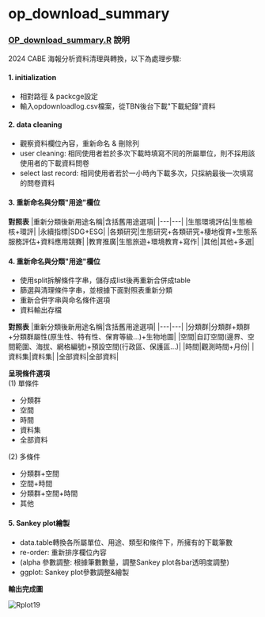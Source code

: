 # op_download_summary

### [OP_download_summary.R](https://github.com/TBNworkGroup/op_download_summary/blob/main/OP_download_summary.R) 說明

2024 CABE 海報分析資料清理與轉換，以下為處理步驟:
#### 1. initialization
* 相對路徑 & packcge設定
* 輸入opdownloadlog.csv檔案，從TBN後台下載"下載紀錄"資料
#### 2. data cleaning
* 觀察資料欄位內容，重新命名 & 刪除列
*  user cleaning: 相同使用者若於多次下載時填寫不同的所屬單位，則不採用該使用者的下載資料問卷
*  select last record: 相同使用者若於一小時內下載多次，只採納最後一次填寫的問卷資料

#### 3. 重新命名與分類"用途"欄位
**對照表**
|重新分類後新用途名稱|含括舊用途選項|
|---|---|
|生態環境評估|生態檢核+環評|
|永續指標|SDG+ESG|
|各類研究|生態研究+各類研究+棲地復育+生態系服務評估+資料應用競賽|
|教育推廣|生態旅遊+環境教育+寫作|
|其他|其他+多選|

#### 4. 重新命名與分類"用途"欄位
* 使用split拆解條件字串，儲存成list後再重新合併成table
* 篩選與清理條件字串，並根據下面對照表重新分類
* 重新合併字串與命名條件選項
* 資料輸出存檔

**對照表**
|重新分類後新用途名稱|含括舊用途選項|
|---|---|
|分類群|分類群+類群+分類群屬性(原生性、特有性、保育等級...)+生物地圖|
|空間|自訂空間(邊界、空間範圍、海拔、網格編號)+預設空間(行政區、保護區...)|
|時間|觀測時間+月份|
|資料集|資料集|
|全部資料|全部資料|

**呈現條件選項**\
(1) 單條件
* 分類群
* 空間
* 時間
* 資料集
* 全部資料

(2) 多條件
* 分類群+空間
* 空間+時間
* 分類群+空間+時間
* 其他


#### 5. Sankey plot繪製

* data.table轉換各所屬單位、用途、類型和條件下，所擁有的下載筆數
* re-order: 重新排序欄位內容
* (alpha 參數調整: 根據筆數數量，調整Sankey plot各bar透明度調整)
* ggplot: Sankey plot參數調整&繪製

**輸出完成圖**

![Rplot19](https://github.com/TBNworkGroup/op_download_summary/assets/46275621/0501be5d-195a-40bd-be52-1cee5d99d74e)
